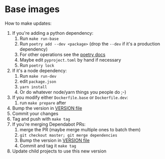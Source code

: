
Base images
===========

How to make updates:

1. If you're adding a python dependency:
    1.  Run `make run-base`
    1. Run `poetry add --dev <package>` (drop the `--dev` if it's a production
       dependency) 
    1. For other operations see the
       [poetry docs](https://poetry.eustace.io/docs/)
    1. Maybe edit `pyproject.toml` by hand if necessary
    1. Run `poetry lock`
1. If it's a node dependency:
    1. Run `make run-dev` 
    1. edit `package.json` 
    1. `yarn install`
    1. Or do whatever node/yarn things you people do ;-)
1. If you modify either `Dockerfile.base` or `Dockerfile.dev`:
    1. run `make prepare` after
1. Bump the version in [VERSION file](VERSION)
1. Commit your changes
1. Tag and push with `make tag`
1. If you're merging Dependabot PRs:
    1. merge the PR (maybe merge multiple ones to batch them)
    1. `git checkout master; git merge dependencies`
    1. Bump the version in [VERSION file](VERSION)
    1. Commit and tag it `make tag`
1. Update child projects to use this new version
